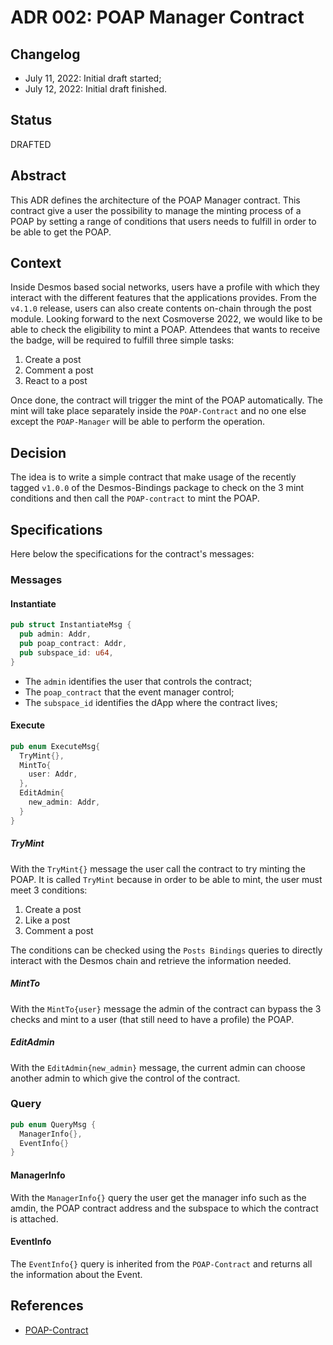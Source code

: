 # ADR 002: POAP Manager Contract

## Changelog

- July 11, 2022: Initial draft started;
- July 12, 2022: Initial draft finished.

## Status
DRAFTED

## Abstract
This ADR defines the architecture of the POAP Manager contract. This contract give a user the possibility to manage
the minting process of a POAP by setting a range of conditions that users needs to fulfill in order to be able to get
the POAP.

## Context
Inside Desmos based social networks, users have a profile with which they interact with the different features that the
applications provides. From the `v4.1.0` release, users can also create contents on-chain through the post module. Looking
forward to the next Cosmoverse 2022, we would like to be able to check the eligibility to mint a POAP. Attendees that wants
to receive the badge, will be required to fulfill three simple tasks:
1. Create a post
2. Comment a post
3. React to a post

Once done, the contract will trigger the mint of the POAP automatically. The mint will take place separately inside the
`POAP-Contract` and no one else except the `POAP-Manager` will be able to perform the operation.

## Decision
The idea is to write a simple contract that make usage of the recently tagged `v1.0.0` of the Desmos-Bindings package
to check on the 3 mint conditions and then call the `POAP-contract` to mint the POAP.

## Specifications
Here below the specifications for the contract's messages:

### Messages

#### Instantiate
```rust
pub struct InstantiateMsg {
  pub admin: Addr,
  pub poap_contract: Addr,
  pub subspace_id: u64,
}
```

* The `admin` identifies the user that controls the contract;
* The `poap_contract` that the event manager control;
* The `subspace_id` identifies the dApp where the contract lives;

#### Execute
```rust
pub enum ExecuteMsg{
  TryMint{},
  MintTo{
    user: Addr,
  },
  EditAdmin{
    new_admin: Addr,
  }
}
```

##### TryMint
With the `TryMint{}` message the user call the contract to try minting the POAP. It is called `TryMint`
because in order to be able to mint, the user must meet 3 conditions:
1. Create a post
2. Like a post
3. Comment a post

The conditions can be checked using the `Posts Bindings` queries to directly interact with the Desmos chain
and retrieve the information needed.

##### MintTo
With the `MintTo{user}` message the admin of the contract can bypass the 3 checks and mint to a user (that still need to have a profile) the POAP.

##### EditAdmin
With the `EditAdmin{new_admin}` message, the current admin can choose another admin to which give the control
of the contract.

### Query
```rust
pub enum QueryMsg {
  ManagerInfo{},
  EventInfo{}
}
```

#### ManagerInfo
With the `ManagerInfo{}` query the user get the manager info such as the amdin, the POAP contract address and the subspace to which the contract is attached.

#### EventInfo
The `EventInfo{}` query is inherited from the `POAP-Contract` and returns all the information about the Event.

## References
- [POAP-Contract](https://github.com/desmos-labs/desmos-contracts/blob/leonardo/adr-001/docs/architecture/adr-001-poap-contract.md)
